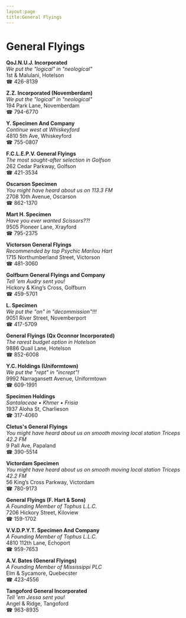 ```yaml
---
layout:page
title:General Flyings
---
```

# General Flyings

**QoJ.N.U.J. Incorporated**  
_We put the "logical" in "neological"_  
1st & Malulani, Hotelson  
☎ 426-8139



**Z.Z. Incorporated (Novemberdam)**  
_We put the "logical" in "neological"_  
194 Park Lane, Novemberdam  
☎ 794-6770



**Y. Specimen And Company**  
_Continue west at Whiskeyford_  
4810 5th Ave, Whiskeyford  
☎ 755-0807



**F.C.L.E.P.V. General Flyings**  
_The most sought-after selection in Golfson_  
262 Cedar Parkway, Golfson  
☎ 421-3534



**Oscarson Specimen**  
_You might have heard about us on 113.3 FM_  
2708 10th Avenue, Oscarson  
☎ 862-1370



**Mart H. Specimen**  
_Have you ever wanted Scissors??!_  
9505 Pioneer Lane, Xrayford  
☎ 795-2375



**Victorson General Flyings**  
_Recommended by top Psychic Marilou Hart_  
1715 Northumberland Street, Victorson  
☎ 481-3060



**Golfburn General Flyings and Company**  
_Tell 'em Audry sent you!_  
Hickory & King’s Cross, Golfburn  
☎ 459-5701



**L. Specimen**  
_We put the "on" in "decommission"!!!_  
9051 River Street, Novemberport  
☎ 417-5709



**General Flyings (Qx Oconnor Incorporated)**  
_The rarest budget option in Hotelson_  
9886 Quail Lane, Hotelson  
☎ 852-6008



**Y.C. Holdings (Uniformtown)**  
_We put the "rept" in "incrept"!_  
9992 Narragansett Avenue, Uniformtown  
☎ 609-1991



**Specimen Holdings**  
_Santalaceae • Khmer • Frisia_  
1937 Aloha St, Charlieson  
☎ 317-4060



**Cletus's General Flyings**  
_You might have heard about us on smooth moving local station Triceps 42.2 FM_  
9 Pall Ave, Papaland  
☎ 390-5514



**Victordam Specimen**  
_You might have heard about us on smooth moving local station Triceps 42.2 FM_  
56 King’s Cross Parkway, Victordam  
☎ 780-9173



**General Flyings (F. Hart & Sons)**  
_A Founding Member of Tophus L.L.C._  
7206 Hickory Street, Kiloview  
☎ 159-1702



**V.V.D.P.Y.T. Specimen And Company**  
_A Founding Member of Tophus L.L.C._  
4810 112th Lane, Echoport  
☎ 959-7653



**A.V. Bates (General Flyings)**  
_A Founding Member of Mississippi PLC_  
Elm & Sycamore, Quebecster  
☎ 423-4556



**Tangoford General Incorporated**  
_Tell 'em Jessa sent you!_  
Angel & Ridge, Tangoford  
☎ 963-8935



